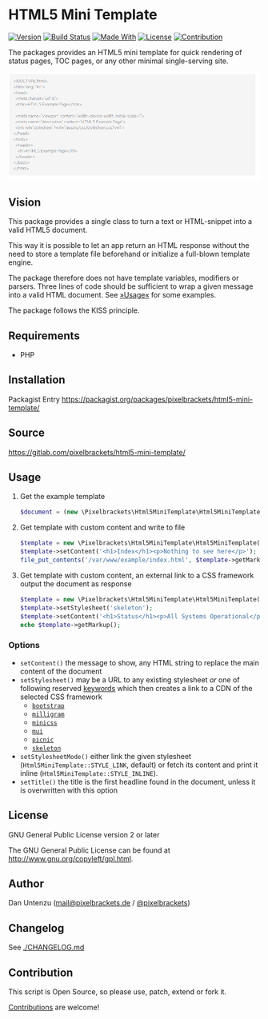 # HTML5 Mini Template

[![Version](https://img.shields.io/packagist/v/pixelbrackets/html5-mini-template.svg?style=flat-square)](https://packagist.org/packages/pixelbrackets/html5-mini-template/)
[![Build Status](https://img.shields.io/gitlab/pipeline/pixelbrackets/html5-mini-template?style=flat-square)](https://gitlab.com/pixelbrackets/html5-mini-template/pipelines)
[![Made With](https://img.shields.io/badge/made_with-php-blue?style=flat-square)](https://gitlab.com/pixelbrackets/html5-mini-template#requirements)
[![License](https://img.shields.io/badge/license-gpl--2.0--or--later-blue.svg?style=flat-square)](https://spdx.org/licenses/GPL-2.0-or-later.html)
[![Contribution](https://img.shields.io/badge/contributions_welcome-%F0%9F%94%B0-brightgreen.svg?labelColor=brightgreen&style=flat-square)](https://gitlab.com/pixelbrackets/html5-mini-template/-/blob/master/CONTRIBUTING.md)

The packages provides an HTML5 mini template for quick rendering of 
status pages, TOC pages, or any other minimal single-serving site.

![Screenshot](./docs/screenshot.png)

## Vision

This package provides a single class to turn a text or HTML-snippet into a valid
HTML5 document.

This way it is possible to let an app return an HTML response without the need
to store a template file beforehand or initialize a full-blown template engine.

The package therefore does not have template variables, modifiers or parsers.
Three lines of code should be sufficient to wrap a given message into a valid
HTML document. See [»Usage«](#Usage) for some examples.

The package follows the KISS principle.

## Requirements

* PHP

## Installation

Packagist Entry https://packagist.org/packages/pixelbrackets/html5-mini-template/

## Source

https://gitlab.com/pixelbrackets/html5-mini-template/

## Usage

1. Get the example template
   ```php
   $document = (new \Pixelbrackets\Html5MiniTemplate\Html5MiniTemplate())->getMarkup();
   ```

1. Get template with custom content and write to file
   ```php
   $template = new \Pixelbrackets\Html5MiniTemplate\Html5MiniTemplate();
   $template->setContent('<h1>Index</h1><p>Nothing to see here</p>');
   file_put_contents('/var/www/example/index.html', $template->getMarkup());
   ```

1. Get template with custom content, an external link to a CSS framework
   output the document as response
   ```php
   $template = new \Pixelbrackets\Html5MiniTemplate\Html5MiniTemplate();
   $template->setStylesheet('skeleton');
   $template->setContent('<h1>Status</h1><p>All Systems Operational</p>');
   echo $template->getMarkup();
   ```

### Options

- `setContent()` the message to show, any HTML string to replace the main
  content of the document
- `setStylesheet()` may be a URL to any existing stylesheet *or*
  one of following reserved [keywords](https://gitlab.com/pixelbrackets/html5-mini-template/-/blob/1.2.1/src/Html5MiniTemplate.php#L18)
  which then creates a link to a CDN of the selected CSS framework
  - [`bootstrap`](https://github.com/twbs/bootstrap/)
  - [`milligram`](https://github.com/milligram/milligram/)
  - [`minicss`](https://github.com/Chalarangelo/mini.css/)
  - [`mui`](https://github.com/muicss/mui/)
  - [`picnic`](https://github.com/franciscop/picnic/)
  - [`skeleton`](https://github.com/dhg/Skeleton/)
- `setStylesheetMode()` either link the given stylesheet
  (`Html5MiniTemplate::STYLE_LINK`, default) or fetch its content and print
  it inline (`Html5MiniTemplate::STYLE_INLINE`).
- `setTitle()` the title is the first headline found in the document, unless
  it is overwritten with this option

## License

GNU General Public License version 2 or later

The GNU General Public License can be found at http://www.gnu.org/copyleft/gpl.html.

## Author

Dan Untenzu (<mail@pixelbrackets.de> / [@pixelbrackets](https://pixelbrackets.de))

## Changelog

See [./CHANGELOG.md](CHANGELOG.md)

## Contribution

This script is Open Source, so please use, patch, extend or fork it.

[Contributions](CONTRIBUTING.md) are welcome!
